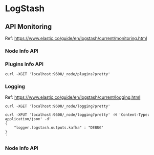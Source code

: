# LogStash

## API Monitoring

Ref: https://www.elastic.co/guide/en/logstash/current/monitoring.html

### Node Info API

### Plugins Info API

```curl -XGET 'localhost:9600/_node/plugins?pretty'```


### Logging

Ref: https://www.elastic.co/guide/en/logstash/current/logging.html


```curl -XGET 'localhost:9600/_node/logging?pretty'```

```
curl -XPUT 'localhost:9600/_node/logging?pretty' -H 'Content-Type: application/json' -d'
{
    "logger.logstash.outputs.kafka" : "DEBUG"
}
'
```

### Node Info API
